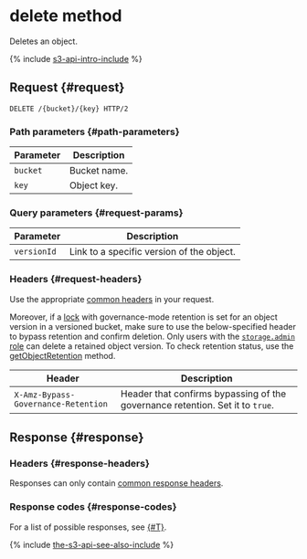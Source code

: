 # delete method

Deletes an object.

{% include [s3-api-intro-include](../../../../_includes/storage/s3-api-intro-include.md) %}

## Request {#request}

```http
DELETE /{bucket}/{key} HTTP/2
```

### Path parameters {#path-parameters}

Parameter | Description
----- | -----
`bucket` | Bucket name.
`key` | Object key.

### Query parameters {#request-params}

Parameter | Description
----- | -----
`versionId` | Link to a specific version of the object.

### Headers {#request-headers}

Use the appropriate [common headers](../common-request-headers.md) in your request.

Moreover, if a [lock](../../../concepts/object-lock.md) with governance-mode retention is set for an object version in a versioned bucket, make sure to use the below-specified header to bypass retention and confirm deletion. Only users with the [`storage.admin` role](../../../security/index.md) can delete a retained object version. To check retention status, use the [getObjectRetention](getobjectretention.md) method.

Header | Description
--- | ---
`X-Amz-Bypass-Governance-Retention` | Header that confirms bypassing of the governance retention. Set it to `true`.


## Response {#response}

### Headers {#response-headers}

Responses can only contain [common response headers](../common-response-headers.md).

### Response codes {#response-codes}

For a list of possible responses, see [{#T}](../response-codes.md).

{% include [the-s3-api-see-also-include](../../../../_includes/storage/the-s3-api-see-also-include.md) %}
